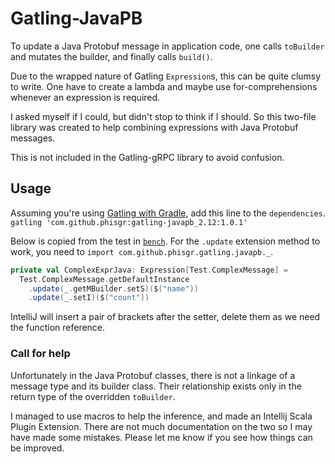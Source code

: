 # Gatling-JavaPB

To update a Java Protobuf message in application code,
one calls `toBuilder` and mutates the builder,
and finally calls `build()`.

Due to the wrapped nature of Gatling `Expression`s,
this can be quite clumsy to write.
One have to create a lambda and maybe use for-comprehensions
whenever an expression is required.

I asked myself if I could, but didn't stop to think if I should.
So this two-file library was created to help combining
expressions with Java Protobuf messages.

This is not included in the Gatling-gRPC library to avoid confusion.

## Usage

Assuming you're using
[Gatling with Gradle](https://gatling.io/docs/current/extensions/gradle_plugin/),
add this line to the `dependencies`.  
`gatling 'com.github.phisgr:gatling-javapb_2.12:1.0.1'`

Below is copied from the test in
[`bench`](../bench/src/main/scala/com/github/phisgr/gatling/pb/bench/TestUpdateExpr.scala).
For the `.update` extension method to work,
you need to `import com.github.phisgr.gatling.javapb._`.

```scala
private val ComplexExprJava: Expression[Test.ComplexMessage] =
  Test.ComplexMessage.getDefaultInstance
    .update(_.getMBuilder.setS)($("name"))
    .update(_.setI)($("count"))
```

IntelliJ will insert a pair of brackets after the setter,
delete them as we need the function reference.

### Call for help

Unfortunately in the Java Protobuf classes, there is not a linkage of
a message type and its builder class.
Their relationship exists only in the return type
of the overridden `toBuilder`.

I managed to use macros to help the inference,
and made an Intellij Scala Plugin Extension.
There are not much documentation on the two
so I may have made some mistakes.
Please let me know if you see how things can be improved.
